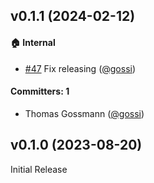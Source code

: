

## v0.1.1 (2024-02-12)

#### :house: Internal
* [#47](https://github.com/gossi/ember-ability/pull/47) Fix releasing ([@gossi](https://github.com/gossi))

#### Committers: 1
- Thomas Gossmann ([@gossi](https://github.com/gossi))

## v0.1.0 (2023-08-20)

Initial Release
